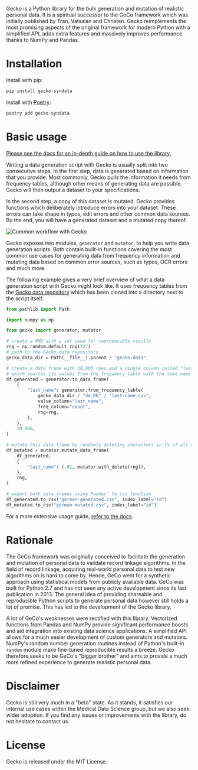 Gecko is a Python library for the bulk generation and mutation of realistic personal data.
It is a spiritual successor to the GeCo framework which was initially published by Tran, Vatsalan and Christen.
Gecko reimplements the most promising aspects of the original framework for modern Python with a simplified API, adds
extra features and massively improves performance thanks to NumPy and Pandas.

# Installation

Install with pip:

```bash
pip install gecko-syndata
```

Install with [Poetry](https://python-poetry.org/):

```bash
poetry add gecko-syndata
```

# Basic usage

[Please see the docs for an in-depth guide on how to use the library.](https://ul-mds.github.io/gecko/)

Writing a data generation script with Gecko is usually split into two consecutive steps.
In the first step, data is generated based on information that you provide.
Most commonly, Gecko pulls the information it needs from frequency tables, although other means of generating data
are possible.
Gecko will then output a dataset to your specifications.

In the second step, a copy of this dataset is mutated.
Gecko provides functions which deliberately introduce errors into your dataset.
These errors can take shape in typos, edit errors and other common data sources.
By the end, you will have a generated dataset and a mutated copy thereof.

![Common workflow with Gecko](https://ul-mds.github.io/gecko/img/gecko-workflow.png)

Gecko exposes two modules, `generator` and `mutator`, to help you write data generation scripts.
Both contain built-in functions covering the most common use cases for generating data from frequency information and
mutating data based on common error sources, such as typos, OCR errors and much more.

The following example gives a very brief overview of what a data generation script with Gecko might look like.
It uses frequency tables from the [Gecko data repository](https://github.com/ul-mds/gecko-data) which has been cloned
into a directory next to the script itself.

```python
from pathlib import Path

import numpy as np

from gecko import generator, mutator

# create a RNG with a set seed for reproducible results
rng = np.random.default_rng(727)
# path to the Gecko data repository
gecko_data_dir = Path(__file__).parent / "gecko-data"

# create a data frame with 10,000 rows and a single column called "last_name" 
# which sources its values from the frequency table with the same name
df_generated = generator.to_data_frame(
    {
        "last_name": generator.from_frequency_table(
            gecko_data_dir / "de_DE" / "last-name.csv",
            value_column="last_name",
            freq_column="count",
            rng=rng,
        ),
    },
    10_000,
)

# mutate this data frame by randomly deleting characters in 1% of all rows
df_mutated = mutator.mutate_data_frame(
    df_generated,
    {
        "last_name": (.01, mutator.with_delete(rng)),
    },
    rng,
)

# export both data frames using Pandas' to_csv function
df_generated.to_csv("german-generated.csv", index_label="id")
df_mutated.to_csv("german-mutated.csv", index_label="id")
```

For a more extensive usage guide, [refer to the docs](https://ul-mds.github.io/gecko/).

# Rationale

The GeCo framework was originally conceived to facilitate the generation and mutation of personal data to validate
record linkage algorithms.
In the field of record linkage, acquiring real-world personal data to test new algorithms on is hard to come by.
Hence, GeCo went for a synthetic approach using statistical models from publicly available data.
GeCo was built for Python 2.7 and has not seen any active development since its last publication in 2013.
The general idea of providing shareable and reproducible Python scripts to generate personal data however still holds a
lot of promise.
This has led to the development of the Gecko library.

A lot of GeCo's weaknesses were rectified with this library.
Vectorized functions from Pandas and NumPy provide significant performance boosts and aid integration into existing
data science applications.
A simplified API allows for a much easier development of custom generators and mutators.
NumPy's random number generation routines instead of Python's built-in `random` module make fine-tuned reproducible
results a breeze.
Gecko therefore seeks to be GeCo's "bigger brother" and aims to provide a much more refined experience to generate
realistic personal data.

# Disclaimer

Gecko is still very much in a "beta" state.
As it stands, it satisfies our internal use cases within the Medical Data Science group, but we also seek wider
adoption.
If you find any issues or improvements with the library, do not hesitate to contact us.

# License

Gecko is released under the MIT License.
